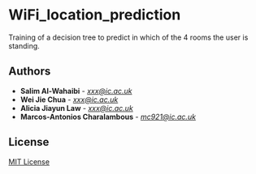 # WiFi_location_prediction
Training of a decision tree to predict in which of the 4 rooms the user is standing.

## Authors

* **Salim Al-Wahaibi** - *xxx@ic.ac.uk*
* **Wei Jie Chua** - *xxx@ic.ac.uk*
* **Alicia Jiayun Law** - *xxx@ic.ac.uk*
* **Marcos-Antonios Charalambous** - *mc921@ic.ac.uk*

## License
[MIT License](https://choosealicense.com/licenses/mit/)
